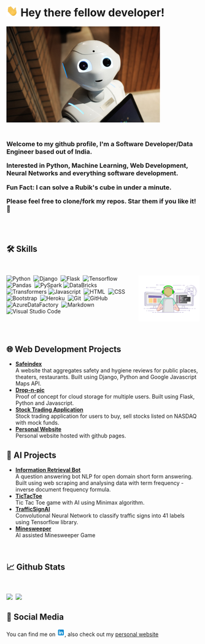 # <img src="static/Hi.gif" width="30px"/> Hey there fellow developer!
  
<!--- Photo by <a href="https://unsplash.com/@agk42?utm_source=unsplash&utm_medium=referral&utm_content=creditCopyText">Alex Knight</a> on <a href="https://unsplash.com/s/photos/robot?utm_source=unsplash&utm_medium=referral&utm_content=creditCopyText">Unsplash</a>
--->
<img src="static/header.jpg" alt="header" width="400px" height="250px"/>

<h3>
<br>
Welcome to my github profile, I'm a Software Developer/Data Engineer based out of India.

Interested in Python, Machine Learning, Web Development, Neural Networks and everything software development.

Fun Fact: I can solve a Rubik's cube in under a minute. 

Please feel free to clone/fork my repos. Star them if you like it!🤩


</h3>
<br>
<br>

<!---Emoji icons sourced from https://emojipedia.org --->

## 🛠 Skills
<br>
<div id="skill_stack">
<!--Image sourced from https://dribbble.com/shots/4171367-Coding-Freak#-->

<img alt="Night Coding" height="120px" src="static/coding.gif" align="right"/>

![Python](https://img.shields.io/badge/Python-05122A?style=flat&logo=python)&nbsp;
![Django](https://img.shields.io/badge/-Django-05122A?style=flat&logo=django&logoColor=092E20)&nbsp;
![Flask](https://img.shields.io/badge/-Flask-05122A?style=flat&logo=flask)&nbsp;
![Tensorflow](https://img.shields.io/badge/Tensorflow-05122A?style=flat&logo=Tensorflow)&nbsp;
![Pandas](https://img.shields.io/badge/Pandas-05122A?style=flat&logo=Pandas)&nbsp;
![PySpark](https://img.shields.io/badge/Pyspark-05122A?style=flat&logo=apachespark)
![DataBricks](https://img.shields.io/badge/Databricks-05122A?style=flat&logo=databricks&logoColor=007ACC)&nbsp;
![Transformers](https://img.shields.io/badge/-Transformers-05122A?style=flat&logo=transformers&logoColor=007ACC)
![Javascript](https://img.shields.io/badge/Javascript-05122A?style=flat&logo=Javascript)&nbsp;
![HTML](https://img.shields.io/badge/-HTML-05122A?style=flat&logo=HTML5)&nbsp;
![CSS](https://img.shields.io/badge/-CSS-05122A?style=flat&logo=CSS3&logoColor=1572B6)&nbsp;
![Bootstrap](https://img.shields.io/badge/-Bootstrap-05122A?style=flat&logo=bootstrap&logoColor=563D7C)&nbsp;
![Heroku](https://img.shields.io/badge/Heroku-05122A?style=flat&logo=heroku&logoColor=007ACC)&nbsp;
![Git](https://img.shields.io/badge/-Git-05122A?style=flat&logo=git)&nbsp;
![GitHub](https://img.shields.io/badge/-GitHub-05122A?style=flat&logo=github)&nbsp;
![AzureDataFactory](https://img.shields.io/badge/AzureDataFactory-05122A?style=flat&logo=microsoftazure)&nbsp;
![Markdown](https://img.shields.io/badge/-Markdown-05122A?style=flat&logo=markdown)&nbsp;
![Visual Studio Code](https://img.shields.io/badge/-Visual%20Studio%20Code-05122A?style=flat&logo=visual-studio-code&logoColor=007ACC)&nbsp;

</div> 
<br>
<br> 

## 🌐 Web Development Projects

 <ul>
    <li><a href="http://safeindex.herokuapp.com/" target="_blank"><b>Safeindex</b></a></li>
    A website that aggregates safety and hygiene reviews for public places, theaters, restaurants. Built using Django, Python and Google Javascript Maps API.
    <li><a href="https://drop-n-pic.herokuapp.com/" target="_blank" ><b>Drop-n-pic</b></a></li>
    Proof of concept for cloud storage for multiple users. Built using Flask, Python and Javascript.
    <li><a href="https://cs50-finance-pj.herokuapp.com/" target="_blank" ><b>Stock Trading Application</b></a></li>
    Stock trading application for users to buy, sell stocks listed on NASDAQ with mock funds. 
    <li><a href="https://prithvijitguha.github.io/" target="_blank" ><b>Personal Website</b></a></li>
    Personal website hosted with github pages.
</ul>

## 🤖 AI Projects


<ul>
    <li><a href="https://github.com/prithvijitguha/Information-Retrieval-Bot" target="_blank"><b>Information Retrieval Bot</b></a></li>
    A question answering bot NLP for open domain short form answering. Built using web scraping and analysing data with term frequency - inverse document frequency formula.
    <li><a href="https://github.com/prithvijitguha/tictactoe" target="_blank" ><b>TicTacToe</b></a></li>
    Tic Tac Toe game with AI using Minimax algorithm.
    <li><a href="https://github.com/prithvijitguha/TrafficSignAI" target="_blank" ><b>TrafficSignAI</b></a></li>
    Convolutional Neural Network to classify traffic signs into 41 labels using Tensorflow library.
    <li><a href="https://github.com/prithvijitguha/minesweeper" target="_blank" ><b>Minesweeper</b></a></li>
    AI assisted Minesweeper Game


</ul>
<br>

## 📈 Github Stats
<br>
<p>
<img height="200px" src="https://github-readme-stats.vercel.app/api/top-langs/?username=prithvijitguha&show_icons=true&theme=tokyonight&hide=html">&nbsp;
<img height="150px" src="https://github-readme-stats.vercel.app/api?username=prithvijitguha&show_icons=true&theme=tokyonight&hide=issues,contribs,prs">
</p>


## 📱 Social Media

<!--Icon sourced from https://icons8.com/icon/13930/linkedin> -->
You can find me on <a target="_blank" href="https://www.linkedin.com/in/prithvijit-guha-4a65b03a/"><img src="static/linkedin_logo.png" width="20px"></a>, also check out my <a target="_blank" href="https://prithvijitguha.github.io/">personal website</a>











